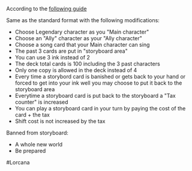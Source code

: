 According to the [following guide](https://youtu.be/L0igr0tf4Ik)

Same as the standard format with the following modifications: 
* Choose Legendary character as you "Main character"
* Choose an "Ally" character as your "Ally character"
* Choose a song card that your Main character can sing
* The past 3 cards are put in "storyboard area"
* You can use 3 ink instead of 2
* The deck total cards is 100 including the 3 past characters
* Only one copy is allowed in the deck instead of 4
* Every time a storybord card is banished or gets back to your hand or forced to get into your ink well you may choose to put it back to the storyboard area
* Everytime a storyboard card is put back to the storyboard a "Tax counter" is increased
* You can play a storyboard card in your turn by paying the cost of the card + the tax
* Shift cost is not increased by the tax

Banned from storyboard: 
* A whole new world
* Be prepared


#Lorcana
